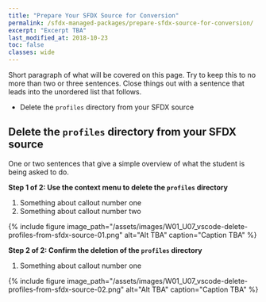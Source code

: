 ```yaml
---
title: "Prepare Your SFDX Source for Conversion"
permalink: /sfdx-managed-packages/prepare-sfdx-source-for-conversion/
excerpt: "Excerpt TBA"
last_modified_at: 2018-10-23
toc: false
classes: wide
---
```


Short paragraph of what will be covered on this page.  Try to keep this to no more than two or three sentences. Close things out with a sentence that leads into the unordered list that follows.

* Delete the `profiles` directory from your SFDX source 

## Delete the `profiles` directory from your SFDX source
One or two sentences that give a simple overview of what the student is being asked to do.

**Step 1 of 2: Use the context menu to delete the `profiles` directory**

1. Something about callout number one
2. Something about callout number two

{% include figure image_path="/assets/images/W01_U07_vscode-delete-profiles-from-sfdx-source-01.png" alt="Alt TBA" caption="Caption TBA" %}

**Step 2 of 2: Confirm the deletion of the `profiles` directory**

1. Something about callout number one

{% include figure image_path="/assets/images/W01_U07_vscode-delete-profiles-from-sfdx-source-02.png" alt="Alt TBA" caption="Caption TBA" %}

